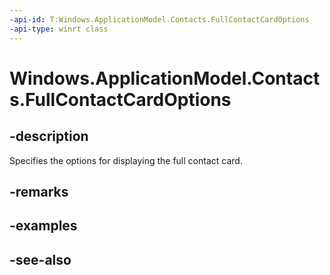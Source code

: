 ```yaml
---
-api-id: T:Windows.ApplicationModel.Contacts.FullContactCardOptions
-api-type: winrt class
---
```


<!-- Class syntax.
public class FullContactCardOptions : Windows.ApplicationModel.Contacts.IFullContactCardOptions
-->

# Windows.ApplicationModel.Contacts.FullContactCardOptions

## -description
Specifies the options for displaying the full contact card.

## -remarks

## -examples

## -see-also
